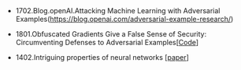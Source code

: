 ## 

* 1702.Blog.openAI.Attacking Machine Learning with Adversarial Examples(https://blog.openai.com/adversarial-example-research/)

* 1801.Obfuscated Gradients Give a False Sense of Security: Circumventing Defenses to Adversarial Examples[[Code](https://github.com/anishathalye/obfuscated-gradients)]

* 1402.Intriguing properties of neural networks [[paper](https://arxiv.org/pdf/1312.6199.pdf)]
